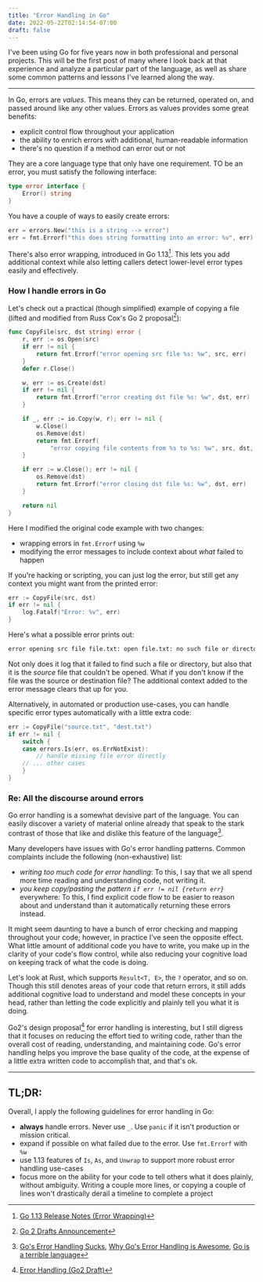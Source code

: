 ```yaml
---
title: "Error Handling in Go"
date: 2022-05-22T02:14:54-07:00
draft: false
---
```


I've been using Go for five years now in both professional and personal 
projects. This will be the first post of many where I look back at that 
experience and analyze a particular part of the language, as well as share some 
common patterns and lessons I've learned along the way.

---

In Go, errors are _values_. This means they can be returned, operated on, and 
passed around like any other values. Errors as values provides some great 
benefits:

* explicit control flow throughout your application
* the ability to enrich errors with additional, human-readable information
* there's no question if a method can error out or not

They are a core language type that only have one requirement. TO be an error, 
you must satisfy the following interface:

```go
type error interface {
    Error() string
}
```

You have a couple of ways to easily create errors:

```go
err = errors.New("this is a string --> error")
err = fmt.Errorf("this does string formatting into an error: %v", err)
```

There's also error wrapping, introduced in Go 1.13[^2]. This lets you add 
additional context while also letting callers detect lower-level error types 
easily and effectively.

### How I handle errors in Go

Let's check out a practical (though simplified) example of copying a file 
(lifted and modified from Russ Cox's Go 2 proposal[^3]):

```go
func CopyFile(src, dst string) error {
	r, err := os.Open(src)
	if err != nil {
		return fmt.Errorf("error opening src file %s: %w", src, err)
	}
	defer r.Close()

	w, err := os.Create(dst)
	if err != nil {
		return fmt.Errorf("error creating dst file %s: %w", dst, err)
	}

	if _, err := io.Copy(w, r); err != nil {
		w.Close()
		os.Remove(dst)
		return fmt.Errorf(
            "error copying file contents from %s to %s: %w", src, dst, err)
	}

	if err := w.Close(); err != nil {
		os.Remove(dst)
		return fmt.Errorf("error closing dst file %s: %w", dst, err)
	}

	return nil
}
```
Here I modified the original code example with two changes:

* wrapping errors in `fmt.Errorf` using `%w`
* modifying the error messages to include context about _what_ failed to happen

If you're hacking or scripting, you can just log the error, but still get any
context you might want from the printed error:

```go
err := CopyFile(src, dst)
if err != nil {
    log.Fatalf("Error: %v", err)
}
```

Here's what a possible error prints out:

```bash
error opening src file file.txt: open file.txt: no such file or directory
```

Not only does it log that it failed to find such a file or directory, but also 
that it is the _source_ file that couldn't be opened. What if you don't know if
the file was the source or destination file? The additional context added to the
error message clears that up for you.

Alternatively, in automated or production use-cases, you can handle specific 
error types automatically with a little extra code:

```go
err := CopyFile("source.txt", "dest.txt")
if err != nil {
    switch {
    case errors.Is(err, os.ErrNotExist):
        // handle missing file error directly
    // ... other cases
    }
}
```

### Re: All the discourse around errors

Go error handling is a somewhat devisive part of the language. You can easily 
discover a variety of material online already that speak to the stark contrast 
of those that like and dislike this feature of the language[^1].

Many developers have issues with Go's error handling patterns. Common complaints
include the following (non-exhaustive) list:

* _writing too much code for error handling_: To this, I say that we all spend 
  more time reading and understanding code, not writing it.
* _you keep copy/pasting the pattern `if err != nil {return err}`_ everywhere: 
  To this, I find explicit code flow to be easier to reason about and understand
  than it automatically returning these errors instead.

It might seem daunting to have a bunch of error checking and mapping throughout 
your code; however, in practice I've seen the opposite effect. What little 
amount of additional code you have to write, you make up in the clarity of your 
code's flow control, while also reducing your cognitive load on keeping track of 
what the code is doing.

Let's look at Rust, which supports `Result<T, E>`, the `?` operator, and so on.
Though this still denotes areas of your code that return errors, it still adds
additional cognitive load to understand and model these concepts in your head, 
rather than letting the code explicitly and plainly tell you what it is doing.

Go2's design proposal[^4] for error handling is interesting, but I still digress 
that it focuses on reducing the effort tied to writing code, rather than the 
overall cost of reading, understanding, and maintaining code. Go's error 
handling helps you improve the base quality of the code, at the expense of a 
little extra written code to accomplish that, and that's ok.

---

## TL;DR:

Overall, I apply the following guidelines for error handling in Go:

* **always** handle errors. Never use `_`. Use `panic` if it isn't production or 
  mission critical.
* expand if possible on what failed due to the error. Use `fmt.Errorf` with `%w`
* use 1.13 features of `Is`, `As`, and `Unwrap` to support more robust error
  handling use-cases
* focus more on the ability for your code to tell others what it does plainly,
  without ambiguity. Writing a couple more lines, or copying a couple of lines
  won't drastically derail a timeline to complete a project

[^1]: [Go's Error Handling Sucks](https://www.boramalper.org/blog/go-s-error-handling-sucks-a-quantitative-analysis/),
      [Why Go's Error Handling is Awesome](https://rauljordan.com/2020/07/06/why-go-error-handling-is-awesome.html),
      [Go is a terrible language](https://debugged.it/blog/go-is-terrible/)
[^2]: [Go 1.13 Release Notes (Error Wrapping)](https://go.dev/doc/go1.13#error_wrapping)
[^3]: [Go 2 Drafts Announcement](https://www.youtube.com/watch?v=6wIP3rO6On8&t=131s)
[^4]: [Error Handling (Go2 Draft)](https://go.googlesource.com/proposal/+/master/design/go2draft-error-handling-overview.md)